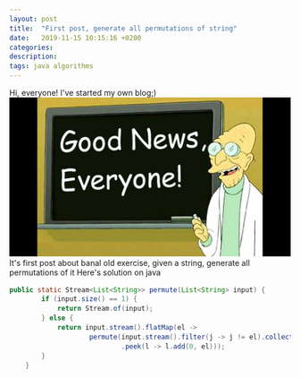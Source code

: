 ```yaml
---
layout: post
title:  "First post, generate all permutations of string"
date:   2019-11-15 10:15:16 +0200
categories: 
description: 
tags: java algorithms
---
```

Hi, everyone! I've started my own blog;)
![test](/assets/img/good_news_everyone.jpg)
It's first post about banal old exercise, given a string, generate all permutations of it
Here's solution on java
```java
public static Stream<List<String>> permute(List<String> input) {
        if (input.size() == 1) {
            return Stream.of(input);
        } else {
            return input.stream().flatMap(el ->
                    permute(input.stream().filter(j -> j != el).collect(toList()))
                            .peek(l -> l.add(0, el)));
        }
    }
```

